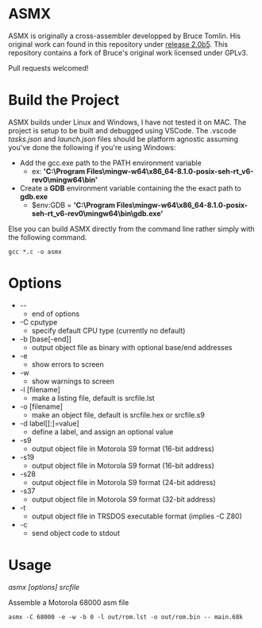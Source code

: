 # ASMX
ASMX is originally a cross-assembler developped by Bruce Tomlin. His original work can found in this repository under [release 2.0b5](https://github.com/db-electronics/asmx/releases/tag/2.0b5). This repository contains a fork of Bruce's original work licensed under GPLv3.

Pull requests welcomed!

# Build the Project
ASMX builds under Linux and Windows, I have not tested it on MAC. The project is setup to be built and debugged using VSCode. The .vscode *tasks.json* and *launch.json* files should be platform agnostic assuming you've done the following if you're using Windows:
* Add the gcc.exe path to the PATH environment variable
    * ex: __'C:\Program Files\mingw-w64\x86_64-8.1.0-posix-seh-rt_v6-rev0\mingw64\bin'__
* Create a __GDB__ environment variable containing the the exact path to __gdb.exe__
    * $env:GDB = __'C:\Program Files\mingw-w64\x86_64-8.1.0-posix-seh-rt_v6-rev0\mingw64\bin\gdb.exe'__

Else you can build ASMX directly from the command line rather simply with the following command.
```
gcc *.c -o asmx
```
# Options
* --                  
    * end of options
* -C cputype          
    * specify default CPU type (currently no default)
* -b [base[-end]]
    * output object file as binary with optional base/end addresses
* -e
    * show errors to screen
* -w                  
    * show warnings to screen
* -l [filename]       
    * make a listing file, default is srcfile.lst
* -o [filename]       
    * make an object file, default is srcfile.hex or srcfile.s9
* -d label[[:]=value] 
    * define a label, and assign an optional value
* -s9
    * output object file in Motorola S9 format (16-bit address)
* -s19                
    * output object file in Motorola S9 format (16-bit address)
* -s28
    * output object file in Motorola S9 format (24-bit address)
* -s37
    * output object file in Motorola S9 format (32-bit address)
* -t                  
    * output object file in TRSDOS executable format (implies -C Z80)
* -c                  
    * send object code to stdout

# Usage
*asmx [options] srcfile*

Assemble a Motorola 68000 asm file
```
asmx -C 68000 -e -w -b 0 -l out/rom.lst -o out/rom.bin -- main.68k
```
